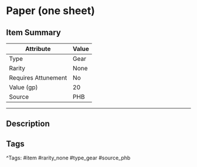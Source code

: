 # Paper (one sheet)

## Item Summary

| Attribute            | Value                        |
|----------------------|------------------------------|
| Type                 | Gear |
| Rarity               | None             |
| Requires Attunement  | No                |
| Value (gp)           | 20    |
| Source               | PHB |

---

## Description



## Tags

^Tags: #item #rarity_none #type_gear #source_phb